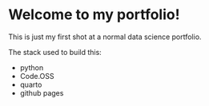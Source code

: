 # Welcome to my portfolio! 
This is just my first shot at a normal data science portfolio. 

The stack used to build this: 
- python
- Code.OSS
- quarto
- github pages


